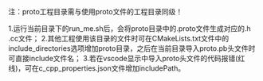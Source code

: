 注：proto工程目录需与使用proto文件的工程目录同级！

1.运行当前目录下的run_me.sh后，会将proto目录中的.proto文件生成对应的.h .cc文件；
2.其他工程使用该目录的文件时可在CMakeLists.txt文件中的include_directories选项增加proto目录，之后在当前目录导入proto.pb头文件时可直接include文件名；
3.若在vscode显示中导入proto头文件的代码报错(红线)，可在c_cpp_properties.json文件增加includePath。
